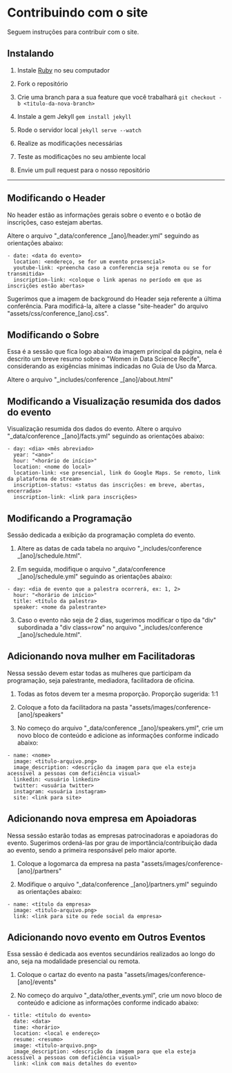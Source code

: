# Contribuindo com o site

Seguem instruções para contribuir com o site.

## Instalando

1. Instale [Ruby](https://www.ruby-lang.org/) no seu computador

2. Fork o repositório
   
3. Crie uma branch para a sua feature que você trabalhará
`git checkout -b <titulo-da-nova-branch>`

4. Instale a gem Jekyll
`gem install jekyll`

4. Rode o servidor local
`jekyll serve --watch`

5. Realize as modificações necessárias
   
6. Teste as modificações no seu ambiente local

7. Envie um pull request para o nosso repositório

----
## Modificando o Header

No header estão as informações gerais sobre o evento e o botão de inscrições, caso estejam abertas.

Altere o arquivo "_data/conference _[ano]/header.yml" seguindo as orientações abaixo:

```
- date: <data do evento>
  location: <endereço, se for um evento presencial>
  youtube-link: <preencha caso a conferencia seja remota ou se for transmitida>
  inscription-link: <coloque o link apenas no período em que as inscrições estão abertas>
```

Sugerimos que a imagem de background do Header seja referente a última conferência. Para modificá-la, altere a classe "site-header" do arquivo "assets/css/conference_[ano].css".


## Modificando o Sobre

Essa é a sessão que fica logo abaixo da imagem principal da página, nela é descrito um breve resumo sobre o "Women in Data Science Recife", considerando as exigências mínimas indicadas no Guia de Uso da Marca.

Altere o arquivo "_includes/conference _[ano]/about.html"

## Modificando a Visualização resumida dos dados do evento

Visualização resumida dos dados do evento.
Altere o arquivo "_data/conference _[ano]/facts.yml" seguindo as orientações abaixo:

```
- day: <dia> <mês abreviado>
  year: "<ano>"
  hour: "<horário de início>"
  location: <nome do local>
  location-link: <se presencial, link do Google Maps. Se remoto, link da plataforma de stream>
  inscription-status: <status das inscrições: em breve, abertas, encerradas>
  inscription-link: <link para inscrições>
```

## Modificando a Programação

Sessão dedicada a exibição da programação completa do evento.

1. Altere as datas de cada tabela no arquivo "_includes/conference _[ano]/schedule.html".

2. Em seguida, modifique o arquivo "_data/conference _[ano]/schedule.yml" seguindo as orientações abaixo:

```
- day: <dia de evento que a palestra ocorrerá, ex: 1, 2>
  hour: "<horário de início>"
  title: <título da palestra>
  speaker: <nome da palestrante>
```

3. Caso o evento não seja de 2 dias, sugerimos modificar o tipo da "div" subordinada a "div class=row" no arquivo "_includes/conference _[ano]/schedule.html".

## Adicionando nova mulher em Facilitadoras

Nessa sessão devem estar todas as mulheres que participam da programação, seja palestrante, mediadora, facilitadora de oficina.

1. Todas as fotos devem ter a mesma proporção. Proporção sugerida: 1:1

2. Coloque a foto da facilitadora na pasta "assets/images/conference-[ano]/speakers"
   
3. No começo do arquivo "_data/conference _[ano]/speakers.yml", crie um novo bloco de conteúdo e adicione as informações conforme indicado abaixo:

```
- name: <nome>
  image: <titulo-arquivo.png>
  image_description: <descrição da imagem para que ela esteja acessível a pessoas com deficiência visual> 
  linkedin: <usuário linkedin>
  twitter: <usuária twitter>
  instagram: <usuária instagram> 
  site: <link para site>
```

## Adicionando nova empresa em Apoiadoras

Nessa sessão estarão todas as empresas patrocinadoras e apoiadoras do evento. Sugerimos ordená-las por grau de importância/contribuição dada ao evento, sendo a primeira responsável pelo maior aporte.

1. Coloque a logomarca da empresa na pasta "assets/images/conference-[ano]/partners"

2. Modifique o arquivo "_data/conference _[ano]/partners.yml" seguindo as orientações abaixo:

```
- name: <título da empresa>
  image: <titulo-arquivo.png>
  link: <link para site ou rede social da empresa>
```

## Adicionando novo evento em Outros Eventos

Essa sessão é dedicada aos eventos secundários realizados ao longo do ano, seja na modalidade presencial ou remota.

1. Coloque o cartaz do evento na pasta "assets/images/conference-[ano]/events"

2. No começo do arquivo "_data/other_events.yml", crie um novo bloco de conteúdo e adicione as informações conforme indicado abaixo:

```
- title: <título do evento>
  date: <data>
  time: <horário>
  location: <local e endereço>
  resume: <resumo>
  image: <titulo-arquivo.png>
  image_description: <descrição da imagem para que ela esteja acessível a pessoas com deficiência visual> 
  link: <link com mais detalhes do evento>
```
